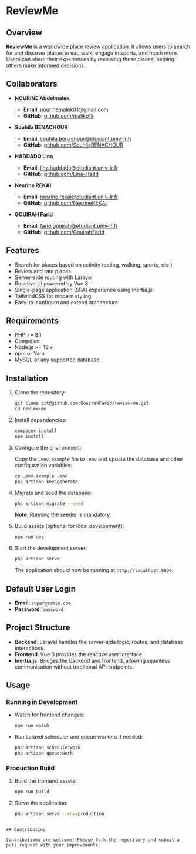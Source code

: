 
# ReviewMe

## Overview

**ReviewMe** is a worldwide place review application. It allows users to search for and discover places to eat, walk, engage in sports, and much more. Users can share their experiences by reviewing these places, helping others make informed decisions.

## Collaborators

- **NOURINE Abdelmalek**
    - **Email**: nourinemalek01@gmail.com
    - **GitHub**: [github.com/maliko18](https://github.com/maliko18)

- **Souhila BENACHOUR**
    - **Email**: souhila.benachour@etudiant.univ-lr.fr
    - **GitHub**: [github.com/SouhilaBENACHOUR](https://github.com/SouhilaBENACHOUR)

- **HADDADO Lina**
    - **Email**: lina.haddado@etudiant.univ-lr.fr
    - **GitHub**: [github.com/Lina-Hadd](https://github.com/Lina-Hadd)

- **Nesrine REKAI**
    - **Email**: nesrine.rekai@etudiant.univ-lr.fr
    - **GitHub**: [github.com/NesrineREKAI](https://github.com/https://github.com/NesrineREKAI)

- **GOUIRAH Farid**
    - **Email**: farid.gouirah@etudiant.univ-lr.fr
    - **GitHub**: [github.com/GouirahFarid](https://github.com/GouirahFarid)


## Features

- Search for places based on activity (eating, walking, sports, etc.)
- Review and rate places
- Server-side routing with Laravel
- Reactive UI powered by Vue 3
- Single-page application (SPA) experience using Inertia.js
- TailwindCSS for modern styling
- Easy-to-configure and extend architecture

## Requirements

- PHP >= 8.1
- Composer
- Node.js >= 16.x
- npm or Yarn
- MySQL or any supported database

## Installation

1. Clone the repository:

   ```bash
   git clone git@github.com:GouirahFarid/review-me.git
   cd review-me
   ```

2. Install dependencies:

   ```bash
   composer install
   npm install
   ```

3. Configure the environment:

   Copy the `.env.example` file to `.env` and update the database and other configuration variables:

   ```bash
   cp .env.example .env
   php artisan key:generate
   ```

4. Migrate and seed the database:

   ```bash
   php artisan migrate --seed
   ```

   **Note**: Running the seeder is mandatory.

5. Build assets (optional for local development):

   ```bash
   npm run dev
   ```

6. Start the development server:

   ```bash
   php artisan serve
   ```

   The application should now be running at `http://localhost:8000`.

## Default User Login

- **Email**: `super@admin.com`
- **Password**: `password`

## Project Structure

- **Backend**: Laravel handles the server-side logic, routes, and database interactions.
- **Frontend**: Vue 3 provides the reactive user interface.
- **Inertia.js**: Bridges the backend and frontend, allowing seamless communication without traditional API endpoints.

## Usage

### Running in Development

- Watch for frontend changes:

  ```bash
  npm run watch
  ```

- Run Laravel scheduler and queue workers if needed:

  ```bash
  php artisan schedule:work
  php artisan queue:work
  ```

### Production Build

1. Build the frontend assets:

   ```bash
   npm run build
   ```

2. Serve the application:

   ```bash
   php artisan serve --env=production
   ```



  ```

## Contributing

Contributions are welcome! Please fork the repository and submit a pull request with your improvements.



